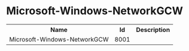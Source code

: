 # Microsoft-Windows-NetworkGCW

<table>
<colgroup><col/><col/><col/></colgroup>
<tr><th>Name</th><th>Id</th><th>Description</th></tr>
<tr><td>Microsoft-Windows-NetworkGCW</td><td>8001</td><td></td></tr>
</table>
